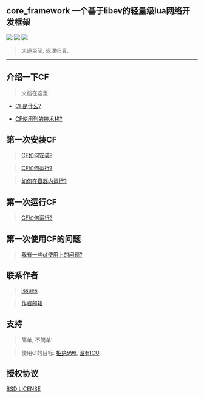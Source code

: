 ## core_framework 一个基于libev的轻量级lua网络开发框架
<p>
  <a href="https://github.com/CandyMi/core_framework/blob/master/LICENSE">
  <img src="https://img.shields.io/badge/license-BSD-brightgreen.svg"></a>
  <a href="https://www.lua.org/">
  <img src="https://img.shields.io/badge/Language-Lua-blue.svg"></a>
  <a href="https://github.com/CandyMi">
  <img src="https://img.shields.io/badge/Author-CandyMi-red.svg"></a>
</p>

>   大道至简, 返璞归真. 

---

## 介绍一下CF

>	文档在这里:

*   [CF是什么?](https://github.com/CandyMi/core_framework/wiki/home)

*   [CF使用到的技术栈?](https://github.com/CandyMi/core_framework/wiki/MAP)

## 第一次安装CF

>   [CF如何安装?](https://github.com/CandyMi/core_framework/wiki/install)

>   [CF如何运行?](https://github.com/CandyMi/core_framework/wiki/RUN)

>   [如何在容器内运行?](https://github.com/CandyMi/core_framework/wiki/Docker)

## 第一次运行CF

>   [CF如何运行?](https://github.com/CandyMi/core_framework/wiki/RUN)

## 第一次使用CF的问题

>   [我有一些cf使用上的问题?](https://github.com/CandyMi/core_framework/wiki/QA)

## 联系作者

>   [issues](https://github.com/CandyMi/core_framework/issues)

>   <a href="mailto:869646063@qq.com">作者邮箱</a>

## 支持

>   简单, 不简单! 

>   使用cf的目标: [拒绝996](https://github.com/996icu/996.ICU), [没有ICU](https://github.com/996icu/996.ICU)

## 授权协议

[BSD LICENSE](https://github.com/CandyMi/core_framework/blob/master/LICENSE)
